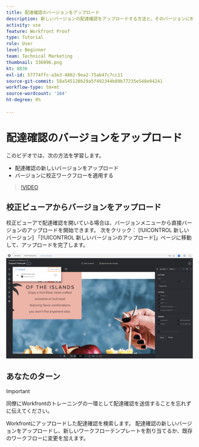 ```yaml
---
title: 配達確認のバージョンをアップロード
description: 新しいバージョンの配達確認をアップロードする方法と、そのバージョンに校正ワークフローを適用する方法について説明します。詳しくは、 [!DNL  Workfront].
activity: use
feature: Workfront Proof
type: Tutorial
role: User
level: Beginner
team: Technical Marketing
thumbnail: 336096.png
kt: 8836
exl-id: 57774ffc-a3e3-4802-9ea2-75ab47c7cc11
source-git-commit: 58a545120b29a5f492344b89b77235e548e94241
workflow-type: tm+mt
source-wordcount: '164'
ht-degree: 0%

---
```


# 配達確認のバージョンをアップロード

このビデオでは、次の方法を学習します。

* 配達確認の新しいバージョンをアップロード
* バージョンに校正ワークフローを適用する

>[!VIDEO](https://video.tv.adobe.com/v/336096/?quality=12)

## 校正ビューアからバージョンをアップロード

校正ビューアで配達確認を開いている場合は、バージョンメニューから直接バージョンのアップロードを開始できます。 次をクリック： [!UICONTROL 新しいバージョン] 「[!UICONTROL 新しいバージョンのアップロード]」ページに移動して、アップロードを完了します。

![左上隅と [!UICONTROL 新しいバージョン] リンクがハイライト表示されました。](assets/upload-version-from-viewer.png)

## あなたのターン

>[!IMPORTANT]
>
>同僚にWorkfrontのトレーニングの一環として配達確認を送信することを忘れずに伝えてください。

Workfrontにアップロードした配達確認を検索します。 配達確認の新しいバージョンをアップロードし、新しいワークフローテンプレートを割り当てるか、既存のワークフローに変更を加えます。

<!--
### Learn more 
* Create a new version of a proof
-->
